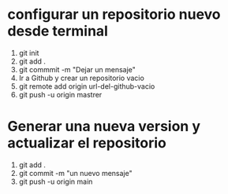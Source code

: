 <h1> configurar un repositorio nuevo desde terminal </h1>
<ol>
    <li> git init </li> <!--inicializar un repositorio vacio en nuestra carpeta-->  
    <li> git add .</li> <!--agregar archivos nuevos y con cambio a la version actual-->
    <li> git commmit -m "Dejar un mensaje"</li> <!--Crea la version nueva con los cambios actuales-->
    <li> Ir a Github y crear un repositorio vacio </li><!--Inicializa el repositorio en nuestra cuenta github-->
    <li> git remote add origin url-del-github-vacio </li><!--Enlaza el repositorio de nuestra cuenta con el repositorio de nuestra carpeta-->
    <li> git push -u origin mastrer </li> <!--Actualiza la version actual de nuestra carpeta en el repositorio de nuestra cuenta-->
</ol>

<h1> Generar una nueva version y actualizar el repositorio </h1>

<ol>
    <li>git add .</li>
    <li>git commit -m "un nuevo mensaje"</li>
    <li>git push -u origin main</li>
</ol>